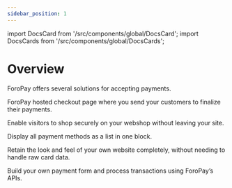 ```yaml
---
sidebar_position: 1
---
```


import DocsCard from '/src/components/global/DocsCard';
import DocsCards from '/src/components/global/DocsCards';

# Overview

ForoPay offers several solutions for accepting payments.

<DocsCards>
  <DocsCard header="Hosted page" >
    <p>ForoPay hosted checkout page where you send your customers to finalize their payments.</p>
  </DocsCard>

  <DocsCard header="Popup" >
    <p>Enable visitors to shop securely on your webshop without leaving your site.
    </p>
  </DocsCard>

  <DocsCard header="Drop-in" >
    <p>Display all payment methods as a list in one block.</p>
  </DocsCard>

  <DocsCard header="Hosted fields" >
    <p>Retain the look and feel of your own website completely, without needing to handle raw card data.</p>
  </DocsCard>

  <DocsCard header="API only" >
    <p>Build your own payment form and process transactions using ForoPay’s APIs.</p>
  </DocsCard>
</DocsCards>